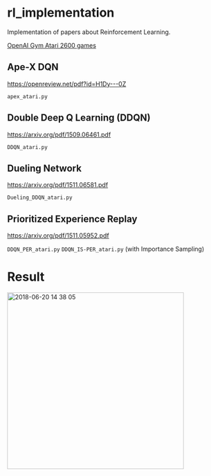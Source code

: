 # rl_implementation

Implementation of papers about Reinforcement Learning.

[OpenAI Gym Atari 2600 games](https://gym.openai.com/envs/#atari)

## Ape-X DQN
https://openreview.net/pdf?id=H1Dy---0Z

`apex_atari.py`

## Double Deep Q Learning (DDQN)
https://arxiv.org/pdf/1509.06461.pdf

`DDQN_atari.py`

## Dueling Network
https://arxiv.org/pdf/1511.06581.pdf

`Dueling_DDQN_atari.py`

## Prioritized Experience Replay
https://arxiv.org/pdf/1511.05952.pdf

`DDQN_PER_atari.py`
`DDQN_IS-PER_atari.py`
(with Importance Sampling)

# Result

<img width="408" alt="2018-06-20 14 38 05" src="https://user-images.githubusercontent.com/39490801/41701914-33c704a6-7569-11e8-9952-6f1884965b57.png">

